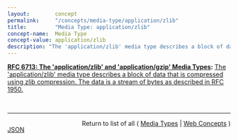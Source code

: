 ```yaml
---
layout:        concept
permalink:     "/concepts/media-type/application/zlib"
title:         "Media Type: application/zlib"
concept-name:  Media Type
concept-value: application/zlib
description: "The 'application/zlib' media type describes a block of data that is compressed using zlib compression. The data is a stream of bytes as described in RFC 1950."
---
```


**[RFC 6713: The 'application/zlib' and 'application/gzip' Media Types](/specs/IETF/RFC/6713 "This document defines the 'application/gzip' and 'application/zlib' media types for compressed data using the gzip and zlib compression formats."):** [The 'application/zlib' media type describes a block of data that is compressed using zlib compression. The data is a stream of bytes as described in RFC 1950.](http://tools.ietf.org/html/rfc6713#section-2 "Read documentation for Media Type &#34;application/zlib&#34;")

<br/>
<hr/>

<p style="float : left"><a href="./application/zlib.json" title="JSON representing this particular Web Concept value">JSON</a></p>
<p style="text-align: right">Return to list of all ( <a href="../media-types">Media Types</a> | <a href="../">Web Concepts</a> )</p>
